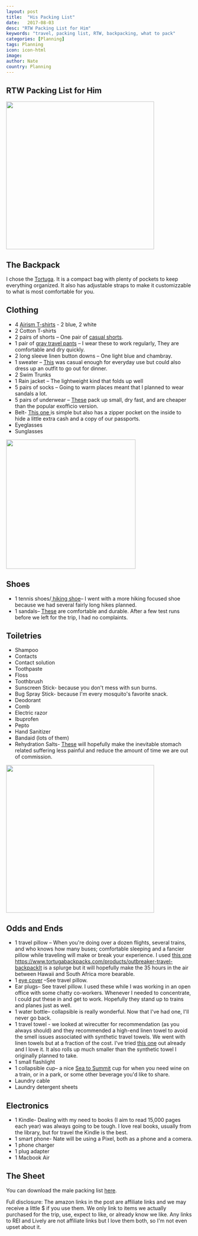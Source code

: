 ```yaml
---
layout: post
title:  "His Packing List"
date:   2017-08-03
desc: "RTW Packing List for Him"
keywords: "travel, packing list, RTW, backpacking, what to pack"
categories: [Planning]
tags: Planning
icon: icon-html
image: 
author: Nate
country: Planning
---
```


## RTW Packing List for Him


<a class="nav navbar-nav navbar-right page-scroll" href="https://www.tortugabackpacks.com/products/outbreaker-travel-backpack" target="_blank"><img src="INSERT PHOTO OF BACKBACK" height="400px" ></a>


## <i class="fa fa-check-square" aria-hidden="true" style="color:#2495C4;"></i> The Backpack
 
I chose the <a href="https://www.tortugabackpacks.com/products/outbreaker-travel-backpack" target="_blank"> Tortuga</a>. It is a compact bag with plenty of pockets to keep everything organized. It also has adjustable straps to make it customizzable to what is most comfortable for you.
 
## <i class="fa fa-check-square" aria-hidden="true" style="color:#2495C4;"></i> Clothing

- 4 <a href="https://www.uniqlo.com/us/en/men-airism-mesh-crewneck-t-shirt-short-sleeve-182498.html?dwvar_182498_color=COL69&cgid=#q=Airier%2Bmesh&lang=default&start=15" target="_blank"> Airism T-shirts</a> - 2 blue, 2 white
- 2 Cotton T-shirts 
- 2 pairs of shorts – One pair of <a href="http://www.gap.com/browse/product.do?cid=1082251&vid=1&pid=717407002" target="_blank">casual shorts</a>.
- 1 pair of <a href="http://www.gap.com/products/lightweight-straight-fit-performance-khakis-P640155.jsp?pid=640155032&vid=1" target="_blank"> gray travel pants</a> – I wear these to work regularly, They are comfortable and dry quickly.
- 2 long sleeve linen button downs – One light blue and chambray. 
- 1 sweater – <a href="http://athleta.gap.com/browse/product.do?cid=1005761&pcid=1005761&vid=1&pid=438671102" target="_blank"> This</a> was casual enough for everyday use but could also dress up an outfit to go out for dinner.
- 2 Swim Trunks
- 1 Rain jacket – The lightweight kind that folds up well
- 5 pairs of socks – Going to warm places meant that I planned to wear sandals a lot.
- 5 pairs of underwear – <a href="https://www.uniqlo.com/us/en/men-airism-mesh-boxer-briefs-188813.html?dwvar_188813_color=COL09&cgid=men-underwear-airism-boxer-briefs#start=8&cgid=men-underwear-airism-boxer-briefs" target="_blank"> These</a> pack up small, dry fast, and are cheaper than the popular exofficio version.
- Belt- <a href="http://www.gap.com/browse/product.do?pid=520699032&CAWELAID=120280880000190857&CAGPSPN=pla&CAAGID=44118767889&CATCI=pla-72197170136&device=t&product_channel=online&Matchtype=&tid=gppl000001&kwid=1&ap=7&lsft=device:t,cvosrc:cse.google.online_Brand,cvo_campaign:798525498,cvo_pid:44118767889,cvo_crid:189914363232,Matchtype:,tid:gppl000001,kwid:1,ap:7" target="_blank"> This one </a> is simple but also has a zipper pocket on the inside to hide a little extra cash and a copy of our passports. 
- Eyeglasses
- Sunglasses

<a class="nav navbar-nav navbar-right page-scroll" href="https://www.rei.com/product/114593/merrell-moab-2-vent-low-hiking-shoes-womens" target="_blank"><img src="INSERT PHOTO" width="350px" ></a>

## <i class="fa fa-check-square" aria-hidden="true" style="color:#2495C4;"></i> Shoes

- 1 tennis shoes/<a href="https://www.amazon.com/gp/product/B000PAD2SM/ref=as_li_tl?ie=UTF8&camp=1789&creative=9325&creativeASIN=B000PAD2SM&linkCode=as2&tag=awellchartedp-20&linkId=fe92869da8e13d3901e2ead1418b32fc" target="_blank"> hiking shoe</a>– I went with a more hiking focused shoe because we had several fairly long hikes planned.
- 1 sandals– <a href="http://www.zappos.com/p/teva-pajaro-turkish-coffee/product/8256109/color/78854" target="_blank"> These</a> are comfortable and durable. After a few test runs before we left for the trip, I had no complaints.

## <i class="fa fa-check-square" aria-hidden="true" style="color:#2495C4;"></i> Toiletries

- Shampoo 
- Contacts
- Contact solution
- Toothpaste 
- Floss
- Toothbrush
- Sunscreen Stick- because you don't mess with sun burns.
- Bug Spray Stick- because I'm every mosquito's favorite snack.
- Deodorant
- Comb
- Electric razor
- Ibuprofen
- Pepto
- Hand Sanitizer
- Bandaid (lots of them)
- Rehydration Salts-  <a href="https://www.amazon.com/gp/product/B00OG8G9U2/ref=as_li_tl?ie=UTF8&camp=1789&creative=9325&creativeASIN=B00OG8G9U2&linkCode=as2&tag=awellchartedp-20&linkId=2feb6169b421e824d9bbc835d33c7e86" target="_blank"> These</a> will hopefully make the inevitable stomach related suffering less painful and reduce the amount of time we are out of commission. 

<a class="nav navbar-nav navbar-right page-scroll"><img src="INSERT PHOTO" height="400px" ></a>

## <i class="fa fa-check-square" aria-hidden="true" style="color:#2495C4;"></i> Odds and Ends

- 1 travel pillow – When you're doing over a dozen flights, several trains, and who knows how many buses; comfortable sleeping and a fancier pillow while traveling will make or break your experience. I used <a href="https://www.amazon.com/gp/product/B001DYDAEK/ref=as_li_tl?ie=UTF8&camp=1789&creative=9325&creativeASIN=B001DYDAEK&linkCode=as2&tag=awellchartedp-20&linkId=f821df93546541e0e25bd52cea239af9" target="_blank"> this one</a> https://www.tortugabackpacks.com/products/outbreaker-travel-backpackIt is a splurge but it will hopefully make the 35 hours in the air between Hawaii and South Africa more bearable.
- 1 <a href="https://www.amazon.com/gp/product/B01IFOED8W/ref=as_li_tl?ie=UTF8&camp=1789&creative=9325&creativeASIN=B01IFOED8W&linkCode=as2&tag=awellchartedp-20&linkId=0b0337a856fbf81dca2a0565c2f9ee7a" target="_blank"> eye cover</a> –See travel pillow.
- Ear plugs– See travel pillow. I used these while I was working in an open office with some chatty co-workers. Whenever I needed to concentrate, I could put these in and get to work. Hopefully they stand up to trains and planes just as well.
- 1 water bottle– collapsible is really wonderful. Now that I've had one, I'll never go back.
- 1 travel towel - we looked at wirecutter for recommendation (as you always should) and they recommended a high-end linen towel to avoid the smell issues associated with synthetic travel towels. We went with linen towels but at a fraction of the cost. I've tried <a href="https://www.amazon.com/gp/product/B01MTPU4CJ/ref=as_li_tl?ie=UTF8&camp=1789&creative=9325&creativeASIN=B01MTPU4CJ&linkCode=as2&tag=awellchartedp-20&linkId=676099f70c4badc1d5578a2fc85610b4
" target="_blank"> this one</a> out already and I love it. It also rolls up much smaller than the synthetic towel I originally planned to take.
- 1 small flashlight
- 1 collapsible cup– a nice <a href="https://www.amazon.com/gp/product/B00HWNNLCW/ref=as_li_tl?ie=UTF8&camp=1789&creative=9325&creativeASIN=B00HWNNLCW&linkCode=as2&tag=awellchartedp-20&linkId=ed7917b4b18a75fa20529cfb5d15d025" target="_blank"> Sea to Summit</a> cup for when you need wine on a train, or in a park, or some other beverage you'd like to share.
- Laundry cable
- Laundry detergent sheets

## <i class="fa fa-check-square" aria-hidden="true" style="color:#2495C4;"></i> Electronics

- 1 Kindle- Dealing with my need to books (I aim to read 15,000 pages each year) was always going to be tough. I love real books, usually from the library, but for travel the Kindle is the best.
- 1 smart phone- Nate will be using a Pixel, both as a phone and a comera.
- 1 phone charger
- 1 plug adapter
- 1 Macbook Air
 
## The Sheet

You can download the male packing list <a href="https://docs.google.com/spreadsheets/d/1hDvC-or6HYaVn2WPTCsz6aHSmUGdEe_7AqqDoWZ023o/copy" target="_blank"> here</a>.


Full disclosure: The amazon links in the post are affiliate links and we may receive a little $ if you use them. We only link to items we actually purchased for the trip, use, expect to like, or already know we like. Any links to REI and Lively are not affiliate links but I love them both, so I'm not even upset about it.








